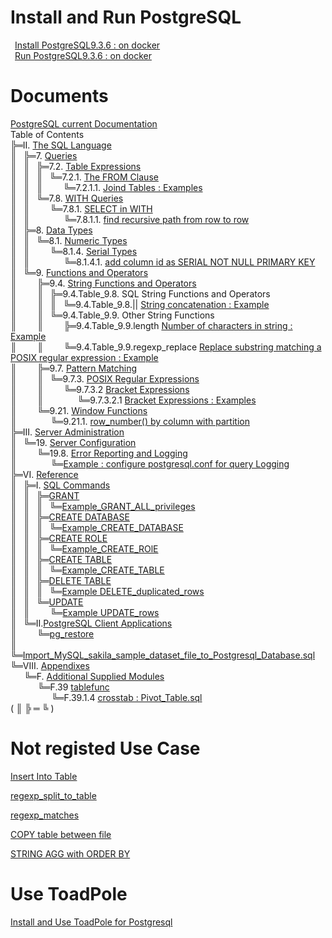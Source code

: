 # Install and Run PostgreSQL
&ensp;[Install PostgreSQL9.3.6 : on docker](01_Install_and_Run_PostgreSQL/01_Install_PostgreSQL9.3.6_on_docker.md)  
&ensp;[Run PostgreSQL9.3.6 : on docker](01_Install_and_Run_PostgreSQL/02_Run_PostgreSQL9.3.6_on_docker.md)

# Documents
[PostgreSQL current Documentation](https://www.postgresql.org/docs/current/static/index.html)  
Table of Contents  
╠═II. [The SQL Language](https://www.postgresql.org/docs/current/static/sql.html)  
║&ensp; ╠═7. [Queries](https://www.postgresql.org/docs/current/static/queries.html)  
║&ensp; ║&ensp; ╠═7.2. [Table Expressions](https://www.postgresql.org/docs/10/static/queries-table-expressions.html)  
║&ensp; ║&ensp; ║&ensp; ╚═7.2.1. [The FROM Clause](https://www.postgresql.org/docs/10/static/queries-table-expressions.html#QUERIES-FROM)    
║&ensp; ║&ensp; ║&ensp; &ensp; &ensp; ╚═7.2.1.1. [Joind Tables : Examples](02_Use_PostgreSQL/current/02_II/07/2/1/1/01_Joined_Tables_Examples.md)  
║&ensp; ║&ensp; ╚═7.8. [WITH Queries](https://www.postgresql.org/docs/current/static/queries-with.html)  
║&ensp; ║&ensp; &ensp; &ensp; ╚═7.8.1. [SELECT in WITH](https://www.postgresql.org/docs/current/static/queries-with.html#QUERIES-WITH-SELECT)    
║&ensp; ║&ensp; &ensp; &ensp; &ensp; &ensp; ╚═7.8.1.1. [find recursive path from row to row](02_Use_PostgreSQL/current/02_II/07/8/1/01_find_path_from_row_to_row.md)  
║&ensp; ╠═8. [Data Types](https://www.postgresql.org/docs/current/static/datatype.html)  
║&ensp; ║&ensp; ╚═8.1. [Numeric Types](https://www.postgresql.org/docs/current/static/datatype-numeric.html)  
║&ensp; ║&ensp; &ensp; &ensp; ╚═8.1.4. [Serial Types](https://www.postgresql.org/docs/current/static/datatype-numeric.html#DATATYPE-SERIAL)    
║&ensp; ║&ensp; &ensp; &ensp; &ensp; &ensp; ╚═8.1.4.1. [add column id as SERIAL NOT NULL PRIMARY KEY](02_Use_PostgreSQL/current/02_II/08/01/4/01_add_column_as_serial_to_prevent_duplication.md)  
║&ensp; ╚═9. [Functions and Operators](https://www.postgresql.org/docs/current/static/functions.html)  
║&ensp; &ensp; &ensp; ╠═9.4. [String Functions and Operators](https://www.postgresql.org/docs/current/static/functions-string.html)  
║&ensp; &ensp; &ensp; ║&ensp; ╠═9.4.Table_9.8. SQL String Functions and Operators  
║&ensp; &ensp; &ensp; ║&ensp; ║&ensp; ╚═9.4.Table_9.8.|| [String concatenation : Example](02_Use_PostgreSQL/current/02_II/09/04/Table_9.8./01_string_concatenation.md)  
║&ensp; &ensp; &ensp; ║&ensp; ╚═9.4.Table_9.9. Other String Functions  
║&ensp; &ensp; &ensp; ║&ensp; &ensp; &ensp; ╠═9.4.Table_9.9.length [Number of characters in string : Example](02_Use_PostgreSQL/current/02_II/09/04/Table_9.9./01_length.md)  
║&ensp; &ensp; &ensp; ║&ensp; &ensp; &ensp; ╚═9.4.Table_9.9.regexp_replace [Replace substring matching a POSIX regular expression : Example](02_Use_PostgreSQL/current/02_II/09/04/Table_9.9./02_regexp_replace.md)  
║&ensp; &ensp; &ensp; ╠═9.7. [Pattern Matching](https://www.postgresql.org/docs/current/static/functions-matching.html)  
║&ensp; &ensp; &ensp; ║&ensp; ╚═9.7.3. [POSIX Regular Expressions](https://www.postgresql.org/docs/current/static/functions-matching.html#FUNCTIONS-POSIX-REGEXP)  
║&ensp; &ensp; &ensp; ║&ensp; &ensp; &ensp; ╚═9.7.3.2 [Bracket Expressions](https://www.postgresql.org/docs/current/static/functions-matching.html#POSIX-BRACKET-EXPRESSIONS)  
║&ensp; &ensp; &ensp; ║&ensp; &ensp; &ensp; &ensp; &ensp; ╚═9.7.3.2.1 [Bracket Expressions : Examples](02_Use_PostgreSQL/current/02_II/09/07/01_Bracket_Expressions.md)  
║&ensp; &ensp; &ensp; ╚═9.21. [Window Functions](https://www.postgresql.org/docs/current/static/functions-window.html)  
║&ensp; &ensp; &ensp; &ensp; &ensp; ╚═9.21.1. [row_number() by column with partition](02_Use_PostgreSQL/current/02_II/09/21/06_row_number.md)  
╠═III. [Server Administration](https://www.postgresql.org/docs/current/static/admin.html)  
║&ensp; ╚═19. [Server Configuration](https://www.postgresql.org/docs/current/static/runtime-config.html)  
║&ensp; &ensp; &ensp; ╚═19.8. [Error Reporting and Logging](https://www.postgresql.org/docs/current/static/runtime-config-logging.html)  
║&ensp; &ensp; &ensp; &ensp; &ensp; ╚═[Example : configure postgresql.conf for query Logging](02_Use_PostgreSQL/current/03_III/19/08/01_configure_postgresql_conf_file.md)  
╠═VI. [Reference](https://www.postgresql.org/docs/current/static/reference.html)  
║&ensp; ╠═I. [SQL Commands](https://www.postgresql.org/docs/current/static/sql-commands.html)  
║&ensp; ║&ensp; ╠═[GRANT](https://www.postgresql.org/docs/current/static/sql-createdatabase.html)  
║&ensp; ║&ensp; ║&ensp; ╚═[Example_GRANT_ALL_privileges](02_Use_PostgreSQL/current/06_VI/01_I/GRANT/01_GRANT_ALL_privileges.md)  
║&ensp; ║&ensp; ╠═[CREATE DATABASE](https://www.postgresql.org/docs/current/static/sql-createdatabase.html)  
║&ensp; ║&ensp; ║&ensp; ╚═[Example_CREATE_DATABASE](02_Use_PostgreSQL/current/06_VI/01_I/CREATE_DATABASE/01_CREATE_DATABASE.md)  
║&ensp; ║&ensp; ╠═[CREATE ROLE](https://www.postgresql.org/docs/current/static/sql-createrole.html)  
║&ensp; ║&ensp; ║&ensp; ╚═[Example_CREATE_ROlE](02_Use_PostgreSQL/current/06_VI/01_I/CREATE_ROLE/01_Create_Role.md)  
║&ensp; ║&ensp; ╠═[CREATE TABLE](https://www.postgresql.org/docs/current/static/sql-createtable.html)  
║&ensp; ║&ensp; ║&ensp; ╚═[Example_CREATE_TABLE](02_Use_PostgreSQL/current/06_VI/01_I/CREATE_TABLE/02_Create_Table.md)  
║&ensp; ║&ensp; ╠═[DELETE TABLE](https://www.postgresql.org/docs/current/static/sql-delete.html)  
║&ensp; ║&ensp; ║&ensp; ╚═[Example DELETE_duplicated_rows](02_Use_PostgreSQL/current/06_VI/01_I/DELETE/01_delete_duplicated_rows.md)   
║&ensp; ║&ensp; ╚═[UPDATE](https://www.postgresql.org/docs/current/static/sql-update.html)  
║&ensp; ║&ensp; &ensp; &ensp; ╚═[Example UPDATE_rows](02_Use_PostgreSQL/current/06_VI/01_I/UPDATE/01_update_table.md)  
║&ensp; ╚═II.[PostgreSQL Client Applications](https://www.postgresql.org/docs/current/static/reference-client.html)  
║&ensp; &ensp; &ensp; ╚═[pg_restore](https://www.postgresql.org/docs/current/static/app-pgrestore.html)  
║&ensp; &ensp; &ensp; &ensp; &ensp; ╚═[Import_MySQL_sakila_sample_dataset_file_to_Postgresql_Database.sql](02_Use_PostgreSQL/current/06_VI/02_II/pg_restore/01_Import_MySQL_sakila_sample_dataset_to_PostgreSQL.md)  
╚═VIII. [Appendixes](https://www.postgresql.org/docs/current/static/appendixes.html)  
&ensp; &ensp; ╚═F. [Additional Supplied Modules](https://www.postgresql.org/docs/current/static/contrib.html)  
&ensp; &ensp; &ensp; &ensp; ╚═F.39 [tablefunc](https://www.postgresql.org/docs/current/static/tablefunc.html)  
&ensp; &ensp; &ensp; &ensp; &ensp; &ensp; ╚═F.39.1.4 [crosstab : Pivot_Table.sql](02_Use_PostgreSQL/current/08_VIII/F/39/01_Pivot_Table.md)  
( ║ ╠ ═ ╚ )  

# Not registed Use Case
[Insert Into Table](02_Use_PostgreSQL/03_Insert_Into_Table.md)

[regexp_split_to_table](02_Use_PostgreSQL/04_regexp_split_to_table.md)

[regexp_matches](02_Use_PostgreSQL/05_regexp_matches.md)

[COPY table between file](02_Use_PostgreSQL/07_copy_table_and_file.md)

[STRING AGG with ORDER BY](02_Use_PostgreSQL/08_STRING_AGG_ORDER_BY.md)

# Use ToadPole

[Install and Use ToadPole for Postgresql](03_Use_Toad_Pole/01_use_toadpole.md)
